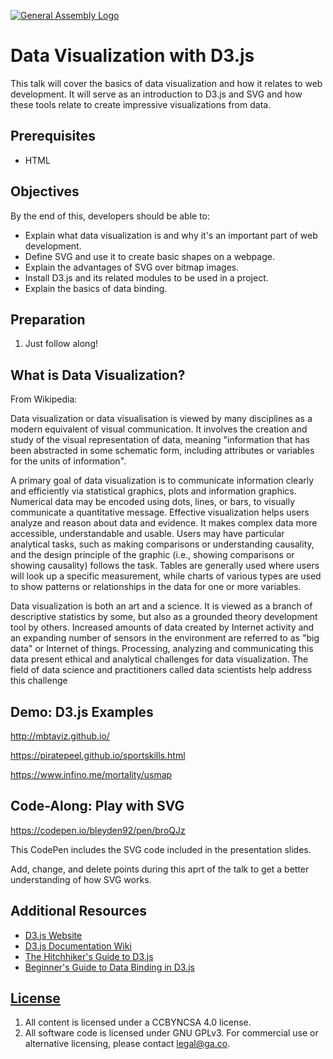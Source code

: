 [![General Assembly Logo](https://camo.githubusercontent.com/1a91b05b8f4d44b5bbfb83abac2b0996d8e26c92/687474703a2f2f692e696d6775722e636f6d2f6b6538555354712e706e67)](https://generalassemb.ly/education/web-development-immersive)

# Data Visualization with D3.js

This talk will cover the basics of data visualization and how it relates
to web development. It will serve as an introduction to D3.js and SVG and
how these tools relate to create impressive visualizations from data.

## Prerequisites

-   HTML

## Objectives

By the end of this, developers should be able to:

-   Explain what data visualization is and why it's an important
    part of web development.
-   Define SVG and use it to create basic shapes on a webpage.
-   Explain the advantages of SVG over bitmap images.
-   Install D3.js and its related modules to be used in a project.
-   Explain the basics of data binding.

## Preparation

1.  Just follow along!

## What is Data Visualization?

From Wikipedia:

Data visualization or data visualisation is viewed by many disciplines as a modern equivalent of visual communication. It involves the creation and study of the visual representation of data, meaning "information that has been abstracted in some schematic form, including attributes or variables for the units of information".

A primary goal of data visualization is to communicate information clearly and efficiently via statistical graphics, plots and information graphics. Numerical data may be encoded using dots, lines, or bars, to visually communicate a quantitative message. Effective visualization helps users analyze and reason about data and evidence. It makes complex data more accessible, understandable and usable. Users may have particular analytical tasks, such as making comparisons or understanding causality, and the design principle of the graphic (i.e., showing comparisons or showing causality) follows the task. Tables are generally used where users will look up a specific measurement, while charts of various types are used to show patterns or relationships in the data for one or more variables.

Data visualization is both an art and a science. It is viewed as a branch of descriptive statistics by some, but also as a grounded theory development tool by others. Increased amounts of data created by Internet activity and an expanding number of sensors in the environment are referred to as "big data" or Internet of things. Processing, analyzing and communicating this data present ethical and analytical challenges for data visualization. The field of data science and practitioners called data scientists help address this challenge

## Demo: D3.js Examples

http://mbtaviz.github.io/

https://piratepeel.github.io/sportskills.html

https://www.infino.me/mortality/usmap

## Code-Along: Play with SVG

https://codepen.io/bleyden92/pen/broQJz

This CodePen includes the SVG code included in the presentation slides.

Add, change, and delete points during this aprt of the talk to get a better
understanding of how SVG works.

## Additional Resources

-   [D3.js Website](https://d3js.org/)
-   [D3.js Documentation Wiki](https://github.com/d3/d3/wiki)
-   [The Hitchhiker's Guide to D3.js](https://medium.com/@enjalot/the-hitchhikers-guide-to-d3-js-a8552174733a)
-   [Beginner's Guide to Data Binding in D3.js](https://www.sitepoint.com/a-beginners-guide-to-data-binding-in-d3-js/)

## [License](LICENSE)

1.  All content is licensed under a CC­BY­NC­SA 4.0 license.
1.  All software code is licensed under GNU GPLv3. For commercial use or
    alternative licensing, please contact legal@ga.co.
